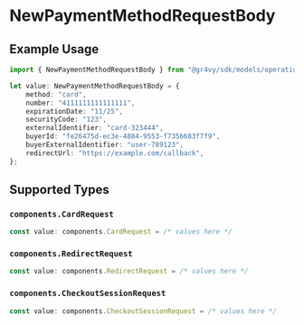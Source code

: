 # NewPaymentMethodRequestBody

## Example Usage

```typescript
import { NewPaymentMethodRequestBody } from "@gr4vy/sdk/models/operations";

let value: NewPaymentMethodRequestBody = {
    method: "card",
    number: "4111111111111111",
    expirationDate: "11/25",
    securityCode: "123",
    externalIdentifier: "card-323444",
    buyerId: "fe26475d-ec3e-4884-9553-f7356683f7f9",
    buyerExternalIdentifier: "user-789123",
    redirectUrl: "https://example.com/callback",
};
```

## Supported Types

### `components.CardRequest`

```typescript
const value: components.CardRequest = /* values here */
```

### `components.RedirectRequest`

```typescript
const value: components.RedirectRequest = /* values here */
```

### `components.CheckoutSessionRequest`

```typescript
const value: components.CheckoutSessionRequest = /* values here */
```

